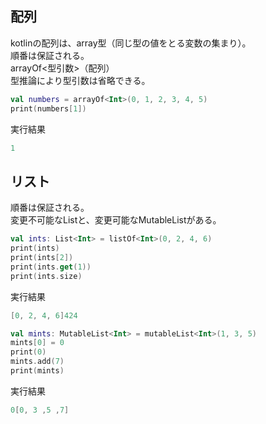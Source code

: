 ## 配列
kotlinの配列は、array型（同じ型の値をとる変数の集まり）。<br>
順番は保証される。<br>
arrayOf<型引数>（配列）<br>
型推論により型引数は省略できる。
``` kotlin 
val numbers = arrayOf<Int>(0, 1, 2, 3, 4, 5) 
print(numbers[1])
```
実行結果
``` kotlin
1
```

## リスト
順番は保証される。<br>
変更不可能なListと、変更可能なMutableListがある。<br>
``` kotlin
val ints: List<Int> = listOf<Int>(0, 2, 4, 6)
print(ints)
print(ints[2])
print(ints.get(1))
print(ints.size)
```
実行結果
``` kotlin
[0, 2, 4, 6]424
```

``` kotlin
val mints: MutableList<Int> = mutableList<Int>(1, 3, 5)
mints[0] = 0
print(0)
mints.add(7)
print(mints)
```
実行結果
``` kotlin
0[0, 3 ,5 ,7]
```
